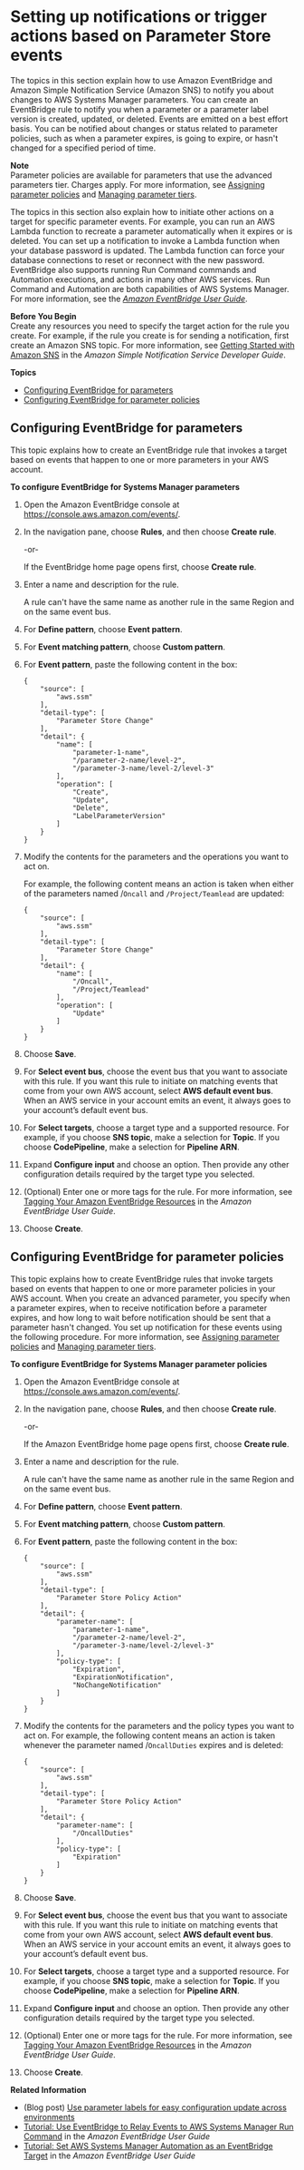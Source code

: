 # Setting up notifications or trigger actions based on Parameter Store events<a name="sysman-paramstore-cwe"></a>

The topics in this section explain how to use Amazon EventBridge and Amazon Simple Notification Service \(Amazon SNS\) to notify you about changes to AWS Systems Manager parameters\. You can create an EventBridge rule to notify you when a parameter or a parameter label version is created, updated, or deleted\. Events are emitted on a best effort basis\. You can be notified about changes or status related to parameter policies, such as when a parameter expires, is going to expire, or hasn't changed for a specified period of time\.

**Note**  
Parameter policies are available for parameters that use the advanced parameters tier\. Charges apply\. For more information, see [Assigning parameter policies](parameter-store-policies.md) and [Managing parameter tiers](parameter-store-advanced-parameters.md)\.

The topics in this section also explain how to initiate other actions on a target for specific parameter events\. For example, you can run an AWS Lambda function to recreate a parameter automatically when it expires or is deleted\. You can set up a notification to invoke a Lambda function when your database password is updated\. The Lambda function can force your database connections to reset or reconnect with the new password\. EventBridge also supports running Run Command commands and Automation executions, and actions in many other AWS services\. Run Command and Automation are both capabilities of AWS Systems Manager\. For more information, see the *[Amazon EventBridge User Guide](https://docs.aws.amazon.com/eventbridge/latest/userguide/)*\.

**Before You Begin**  
Create any resources you need to specify the target action for the rule you create\. For example, if the rule you create is for sending a notification, first create an Amazon SNS topic\. For more information, see [Getting Started with Amazon SNS](https://docs.aws.amazon.com/sns/latest/dg/GettingStarted.html) in the *Amazon Simple Notification Service Developer Guide*\.

**Topics**
+ [Configuring EventBridge for parameters](#cwe-parameter-changes)
+ [Configuring EventBridge for parameter policies](#cwe-parameter-policy-status)

## Configuring EventBridge for parameters<a name="cwe-parameter-changes"></a>

This topic explains how to create an EventBridge rule that invokes a target based on events that happen to one or more parameters in your AWS account\.

**To configure EventBridge for Systems Manager parameters**

1. Open the Amazon EventBridge console at [https://console\.aws\.amazon\.com/events/](https://console.aws.amazon.com/events/)\.

1. In the navigation pane, choose **Rules**, and then choose **Create rule**\.

   \-or\-

   If the EventBridge home page opens first, choose **Create rule**\.

1. Enter a name and description for the rule\.

   A rule can't have the same name as another rule in the same Region and on the same event bus\.

1. For **Define pattern**, choose **Event pattern**\.

1. For **Event matching pattern**, choose **Custom pattern**\.

1. For **Event pattern**, paste the following content in the box:

   ```
   {
       "source": [
           "aws.ssm"
       ],
       "detail-type": [
           "Parameter Store Change"
       ],
       "detail": {
           "name": [
               "parameter-1-name",
               "/parameter-2-name/level-2",
               "/parameter-3-name/level-2/level-3"
           ],
           "operation": [
               "Create",
               "Update",
               "Delete",
               "LabelParameterVersion"
           ]
       }
   }
   ```

1. Modify the contents for the parameters and the operations you want to act on\. 

   For example, the following content means an action is taken when either of the parameters named /`Oncall` and `/Project/Teamlead` are updated:

   ```
   {
       "source": [
           "aws.ssm"
       ],
       "detail-type": [
           "Parameter Store Change"
       ],
       "detail": {
           "name": [
               "/Oncall",
               "/Project/Teamlead"
           ],
           "operation": [
               "Update"
           ]
       }
   }
   ```

1. Choose **Save**\.

1. For **Select event bus**, choose the event bus that you want to associate with this rule\. If you want this rule to initiate on matching events that come from your own AWS account, select **AWS default event bus**\. When an AWS service in your account emits an event, it always goes to your account’s default event bus\. 

1. For **Select targets**, choose a target type and a supported resource\. For example, if you choose **SNS topic**, make a selection for **Topic**\. If you choose **CodePipeline**, make a selection for **Pipeline ARN**\.

1. Expand **Configure input** and choose an option\. Then provide any other configuration details required by the target type you selected\.

1. \(Optional\) Enter one or more tags for the rule\. For more information, see [Tagging Your Amazon EventBridge Resources](https://docs.aws.amazon.com/eventbridge/latest/userguide/eventbridge-tagging.html) in the *Amazon EventBridge User Guide*\.

1. Choose **Create**\.

## Configuring EventBridge for parameter policies<a name="cwe-parameter-policy-status"></a>

This topic explains how to create EventBridge rules that invoke targets based on events that happen to one or more parameter policies in your AWS account\. When you create an advanced parameter, you specify when a parameter expires, when to receive notification before a parameter expires, and how long to wait before notification should be sent that a parameter hasn't changed\. You set up notification for these events using the following procedure\. For more information, see [Assigning parameter policies](parameter-store-policies.md) and [Managing parameter tiers](parameter-store-advanced-parameters.md)\.

**To configure EventBridge for Systems Manager parameter policies**

1. Open the Amazon EventBridge console at [https://console\.aws\.amazon\.com/events/](https://console.aws.amazon.com/events/)\.

1. In the navigation pane, choose **Rules**, and then choose **Create rule**\.

   \-or\-

   If the Amazon EventBridge home page opens first, choose **Create rule**\.

1. Enter a name and description for the rule\.

   A rule can't have the same name as another rule in the same Region and on the same event bus\.

1. For **Define pattern**, choose **Event pattern**\.

1. For **Event matching pattern**, choose **Custom pattern**\.

1. For **Event pattern**, paste the following content in the box:

   ```
   {
       "source": [
           "aws.ssm"
       ],
       "detail-type": [
           "Parameter Store Policy Action"
       ],
       "detail": {
           "parameter-name": [
               "parameter-1-name",
               "/parameter-2-name/level-2",
               "/parameter-3-name/level-2/level-3"
           ],
           "policy-type": [
               "Expiration",
               "ExpirationNotification",
               "NoChangeNotification"
           ]
       }
   }
   ```

1. Modify the contents for the parameters and the policy types you want to act on\. For example, the following content means an action is taken whenever the parameter named /`OncallDuties` expires and is deleted:

   ```
   {
       "source": [
           "aws.ssm"
       ],
       "detail-type": [
           "Parameter Store Policy Action"
       ],
       "detail": {
           "parameter-name": [
               "/OncallDuties"
           ],
           "policy-type": [
               "Expiration"
           ]
       }
   }
   ```

1. Choose **Save**\.

1. For **Select event bus**, choose the event bus that you want to associate with this rule\. If you want this rule to initiate on matching events that come from your own AWS account, select **AWS default event bus**\. When an AWS service in your account emits an event, it always goes to your account’s default event bus\. 

1. For **Select targets**, choose a target type and a supported resource\. For example, if you choose **SNS topic**, make a selection for **Topic**\. If you choose **CodePipeline**, make a selection for **Pipeline ARN**\.

1. Expand **Configure input** and choose an option\. Then provide any other configuration details required by the target type you selected\.

1. \(Optional\) Enter one or more tags for the rule\. For more information, see [Tagging Your Amazon EventBridge Resources](https://docs.aws.amazon.com/eventbridge/latest/userguide/eventbridge-tagging.html) in the *Amazon EventBridge User Guide*\.

1. Choose **Create**\.

**Related Information**
+ \(Blog post\) [Use parameter labels for easy configuration update across environments](http://aws.amazon.com/blogs/mt/use-parameter-labels-for-easy-configuration-update-across-environments/)
+ [Tutorial: Use EventBridge to Relay Events to AWS Systems Manager Run Command](https://docs.aws.amazon.com/eventbridge/latest/userguide/ec2-run-command.html) in the *Amazon EventBridge User Guide*
+ [Tutorial: Set AWS Systems Manager Automation as an EventBridge Target](https://docs.aws.amazon.com/eventbridge/latest/userguide/ssm-automation-as-target.html) in the *Amazon EventBridge User Guide*